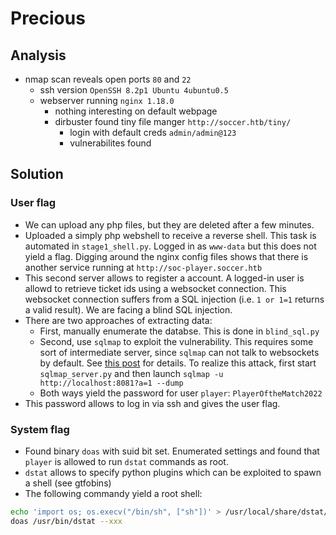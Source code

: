 # Precious

## Analysis

- nmap scan reveals open ports `80` and `22`
  - ssh version `OpenSSH 8.2p1 Ubuntu 4ubuntu0.5`
  - webserver running `nginx 1.18.0`
    - nothing interesting on default webpage
    - dirbuster found tiny file manger `http://soccer.htb/tiny/`
      - login with default creds `admin/admin@123`
      - vulnerabilites found


## Solution

### User flag

- We can upload any php files, but they are deleted after a few minutes.
- Uploaded a simply php webshell to receive a reverse shell. 
  This task is automated in `stage1_shell.py`. 
  Logged in as ``www-data`` but this does not yield a flag.
  Digging around the nginx config files shows that there is another service running at `http://soc-player.soccer.htb`
- This second server allows to register a account.
  A logged-in user is allowd to retrieve ticket ids using a websocket connection.
  This websocket connection suffers from a SQL injection (i.e. `1 or 1=1` returns a valid result).
  We are facing a blind SQL injection.
- There are two approaches of extracting data:
  - First, manually enumerate the databse. This is done in `blind_sql.py`
  - Second, use `sqlmap` to exploit the vulnerability. 
    This requires some sort of intermediate server, since `sqlmap` can not talk to websockets by default.
    See [this post](https://rayhan0x01.github.io/ctf/2021/04/02/blind-sqli-over-websocket-automation.html) for details.
    To realize this attack, first start `sqlmap_server.py` and then launch `sqlmap -u http://localhost:8081?a=1 --dump`
  - Both ways yield the password for user `player`: `PlayerOftheMatch2022`
- This password allows to log in via ssh and gives the user flag.


### System flag
- Found binary `doas` with suid bit set. Enumerated settings and found that `player` is allowed to run `dstat` commands as root.
- `dstat` allows to specify python plugins which can be exploited to spawn a shell (see gtfobins)
- The following commandy yield a root shell:

```bash
echo 'import os; os.execv("/bin/sh", ["sh"])' > /usr/local/share/dstat/dstat_xxx.py
doas /usr/bin/dstat --xxx
```
